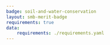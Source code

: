 ```yaml
---
badge: soil-and-water-conservation
layout: smb-merit-badge
requirements: true
data:
    requirements: ./requirements.yaml
---
```

